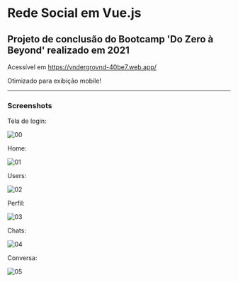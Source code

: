 # Rede Social em Vue.js

## Projeto de conclusão do Bootcamp 'Do Zero à Beyond' realizado em 2021

Acessível em https://vndergrovnd-40be7.web.app/

Otimizado para exibição mobile!

--------------------

### Screenshots

Tela de login:

![00](https://user-images.githubusercontent.com/90478919/144730342-7d02bf21-0e9b-4c5e-8ff1-23128e0dfc8c.jpg)

Home:

![01](https://user-images.githubusercontent.com/90478919/144730354-b2664374-4967-4592-a0eb-8c30e2f439f5.jpg)

Users:

![02](https://user-images.githubusercontent.com/90478919/144730358-5e34e955-c977-40f0-af60-701ecc0b77c4.jpg)

Perfil:

![03](https://user-images.githubusercontent.com/90478919/144730360-f016d492-fe40-46be-8171-164d33931211.jpg)

Chats:

![04](https://user-images.githubusercontent.com/90478919/144730363-53820bce-80b0-44fb-89b4-947a65d62946.jpg)

Conversa:

![05](https://user-images.githubusercontent.com/90478919/144730366-5a37b0f2-d5b2-4a54-8339-b21cfe6206d6.jpg)
